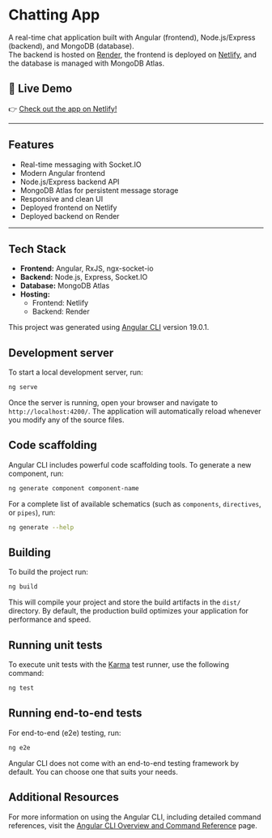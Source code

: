 # Chatting App

A real-time chat application built with Angular (frontend), Node.js/Express (backend), and MongoDB (database).  
The backend is hosted on [Render](https://render.com/), the frontend is deployed on [Netlify](https://www.netlify.com/), and the database is managed with MongoDB Atlas.

## 🚀 Live Demo

👉 [Check out the app on Netlify!](simple-chatting.netlify.app)

---

## Features

- Real-time messaging with Socket.IO
- Modern Angular frontend
- Node.js/Express backend API
- MongoDB Atlas for persistent message storage
- Responsive and clean UI
- Deployed frontend on Netlify
- Deployed backend on Render

---

## Tech Stack

- **Frontend:** Angular, RxJS, ngx-socket-io
- **Backend:** Node.js, Express, Socket.IO
- **Database:** MongoDB Atlas
- **Hosting:**  
  - Frontend: Netlify  
  - Backend: Render


This project was generated using [Angular CLI](https://github.com/angular/angular-cli) version 19.0.1.

## Development server

To start a local development server, run:

```bash
ng serve
```

Once the server is running, open your browser and navigate to `http://localhost:4200/`. The application will automatically reload whenever you modify any of the source files.

## Code scaffolding

Angular CLI includes powerful code scaffolding tools. To generate a new component, run:

```bash
ng generate component component-name
```

For a complete list of available schematics (such as `components`, `directives`, or `pipes`), run:

```bash
ng generate --help
```

## Building

To build the project run:

```bash
ng build
```

This will compile your project and store the build artifacts in the `dist/` directory. By default, the production build optimizes your application for performance and speed.

## Running unit tests

To execute unit tests with the [Karma](https://karma-runner.github.io) test runner, use the following command:

```bash
ng test
```

## Running end-to-end tests

For end-to-end (e2e) testing, run:

```bash
ng e2e
```

Angular CLI does not come with an end-to-end testing framework by default. You can choose one that suits your needs.

## Additional Resources

For more information on using the Angular CLI, including detailed command references, visit the [Angular CLI Overview and Command Reference](https://angular.dev/tools/cli) page.
